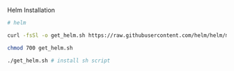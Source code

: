 Helm Installation
```bash
# helm
```
```bash
curl -fsSl -o get_helm.sh https://raw.githubusercontent.com/helm/helm/master/scripts/get-helm-3
```
```bash
chmod 700 get_helm.sh
```
```bash
./get_helm.sh # install sh script
```
